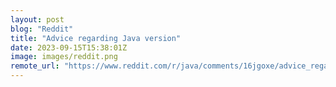 ```yaml
---
layout: post
blog: "Reddit"
title: "Advice regarding Java version"
date: 2023-09-15T15:38:01Z
image: images/reddit.png
remote_url: "https://www.reddit.com/r/java/comments/16jgoxe/advice_regarding_java_version/"
---
```

